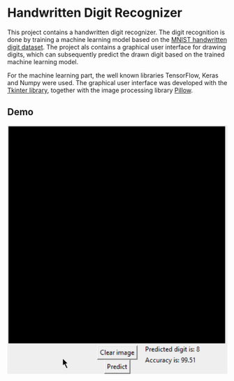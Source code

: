 # Handwritten Digit Recognizer

This project contains a handwritten digit recognizer. The digit recognition is done by training a machine learning model based on the [MNIST handwritten digit dataset](http://yann.lecun.com/exdb/mnist/). The project als contains a graphical user interface for drawing digits, which can subsequently predict the drawn digit based on the trained machine learning model.

For the machine learning part, the well known libraries TensorFlow, Keras and Numpy were used. The graphical user interface was developed with the [Tkinter library](https://docs.python.org/3/library/tk.html), together with the image processing library [Pillow](https://pillow.readthedocs.io/en/stable/).

## Demo
![Demo application](https://github.com/daneshlachman/handwritten-digit-recognizer/blob/main/gif/demo.gif)
